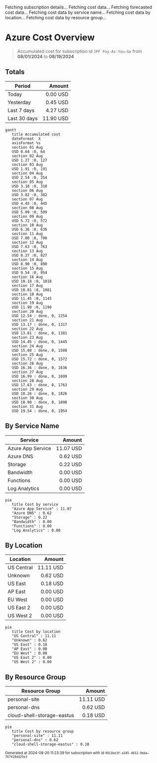 Fetching subscription details...
Fetching cost data...
Fetching forecasted cost data...
Fetching cost data by service name...
Fetching cost data by location...
Fetching cost data by resource group...
# Azure Cost Overview

> Accumulated cost for subscription id `JPF Pay-As-You-Go` from **08/01/2024** to **08/19/2024**

## Totals

|Period|Amount|
|---|---:|
|Today|0.00 USD|
|Yesterday|0.45 USD|
|Last 7 days|4.27 USD|
|Last 30 days|11.90 USD|

```mermaid
gantt
   title Accumulated cost
   dateFormat  X
   axisFormat %s
   section 01 Aug
   USD 0.64 :0, 64
   section 02 Aug
   USD 1.27 :0, 127
   section 03 Aug
   USD 1.91 :0, 191
   section 04 Aug
   USD 2.54 :0, 254
   section 05 Aug
   USD 3.18 :0, 318
   section 06 Aug
   USD 3.82 :0, 382
   section 07 Aug
   USD 4.45 :0, 445
   section 08 Aug
   USD 5.09 :0, 509
   section 09 Aug
   USD 5.72 :0, 572
   section 10 Aug
   USD 6.36 :0, 636
   section 11 Aug
   USD 7.00 :0, 700
   section 12 Aug
   USD 7.63 :0, 763
   section 13 Aug
   USD 8.27 :0, 827
   section 14 Aug
   USD 8.90 :0, 890
   section 15 Aug
   USD 9.54 :0, 954
   section 16 Aug
   USD 10.18 :0, 1018
   section 17 Aug
   USD 10.81 :0, 1081
   section 18 Aug
   USD 11.45 :0, 1145
   section 19 Aug
   USD 11.90 :0, 1190
   section 20 Aug
   USD 12.54 : done, 0, 1254
   section 21 Aug
   USD 13.17 : done, 0, 1317
   section 22 Aug
   USD 13.81 : done, 0, 1381
   section 23 Aug
   USD 14.45 : done, 0, 1445
   section 24 Aug
   USD 15.08 : done, 0, 1508
   section 25 Aug
   USD 15.72 : done, 0, 1572
   section 26 Aug
   USD 16.36 : done, 0, 1636
   section 27 Aug
   USD 16.99 : done, 0, 1699
   section 28 Aug
   USD 17.63 : done, 0, 1763
   section 29 Aug
   USD 18.26 : done, 0, 1826
   section 30 Aug
   USD 18.90 : done, 0, 1890
   section 31 Aug
   USD 19.54 : done, 0, 1954
```

## By Service Name

|Service|Amount|
|---|---:|
|Azure App Service|11.07 USD|
|Azure DNS|0.62 USD|
|Storage|0.22 USD|
|Bandwidth|0.00 USD|
|Functions|0.00 USD|
|Log Analytics|0.00 USD|

```mermaid
pie
   title Cost by service
   "Azure App Service" : 11.07
   "Azure DNS" : 0.62
   "Storage" : 0.22
   "Bandwidth" : 0.00
   "Functions" : 0.00
   "Log Analytics" : 0.00
```

## By Location

|Location|Amount|
|---|---:|
|US Central|11.11 USD|
|Unknown|0.62 USD|
|US East|0.18 USD|
|AP East|0.00 USD|
|EU West|0.00 USD|
|US East 2|0.00 USD|
|US West 2|0.00 USD|

```mermaid
pie
   title Cost by location
   "US Central" : 11.11
   "Unknown" : 0.62
   "US East" : 0.18
   "AP East" : 0.00
   "EU West" : 0.00
   "US East 2" : 0.00
   "US West 2" : 0.00
```

## By Resource Group

|Resource Group|Amount|
|---|---:|
|personal-site|11.11 USD|
|personal-dns|0.62 USD|
|cloud-shell-storage-eastus|0.18 USD|

```mermaid
pie
   title Cost by resource group
   "personal-site" : 11.11
   "personal-dns" : 0.62
   "cloud-shell-storage-eastus" : 0.18
```

<sup>Generated at 2024-08-20 11:23:39 for subscription with id `4913be3f-a345-4652-9bba-767418dd25e3`</sup>
